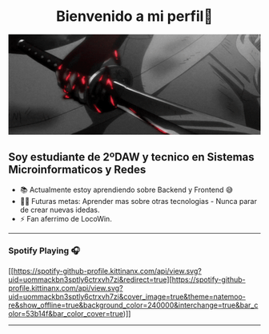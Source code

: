 <div align = "center"> 
<h1 align = "center">Bienvenido a mi perfil👋</h1>

<img src="3cddd65b741761997e9e3caf61be7404.gif" height="200" width="1000">

</div>

## Soy estudiante de 2ºDAW y tecnico en Sistemas Microinformaticos y Redes

- 📚 Actualmente estoy aprendiendo sobre Backend y Frontend 😅
- 💪🏼 Futuras metas: Aprender mas sobre otras tecnologias - Nunca parar de crear nuevas idedas.
- ⚡ Fan aferrimo de LocoWin.

---
### Spotify Playing 🎧

[[https://spotify-github-profile.kittinanx.com/api/view.svg?uid=uommackbn3sptly6ctrxvh7zi&redirect=true][https://spotify-github-profile.kittinanx.com/api/view.svg?uid=uommackbn3sptly6ctrxvh7zi&cover_image=true&theme=natemoo-re&show_offline=true&background_color=240000&interchange=true&bar_color=53b14f&bar_color_cover=true)]]

---
